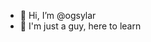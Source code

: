 - 👋 Hi, I’m @ogsylar
- 👀 I'm just a guy, here to learn
<!---
ogsylar/ogsylar is a ✨ special ✨ repository because its `README.md` (this file) appears on your GitHub profile.
You can click the Preview link to take a look at your changes.
--->
